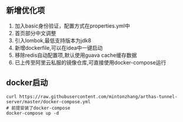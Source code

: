 ## 新增优化项

1. 加入basic身份验证，配置方式在properties.yml中
2. 首页部分中文调整
3. 引入lombok,最低支持版本为jdk8
4. 新增dockerfile,可以在idea中一键启动
5. 移除redis自动配置项,默认使用guava cache缓存数据
6. 已上传至阿里云私服的镜像仓库,可直接使用docker-compose运行

## docker启动

```shell
curl https://raw.githubusercontent.com/mintonzhang/arthas-tunnel-server/master/docker-compose.yml
# 前提安装了docker-compose
docker-compose up -d
```